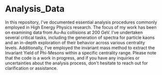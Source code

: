 # Analysis_Data
In this repository, I've documented essential analysis procedures commonly employed in High Energy Physics research. The focus of my work has been on examining data from Au-Au collisions at 200 GeV. I've undertaken several critical tasks, including the generation of spectra for particle kaons and an in-depth exploration of their behavior across various centrality levels. Additionally, I've employed the invariant mass method to extract the Invariant Yield of Phi-Mesons within a specific centrality range. Please note that the code is a work in progress, and if you have any inquiries or uncertainties about the analysis process, don't hesitate to reach out for clarification or assistance.
